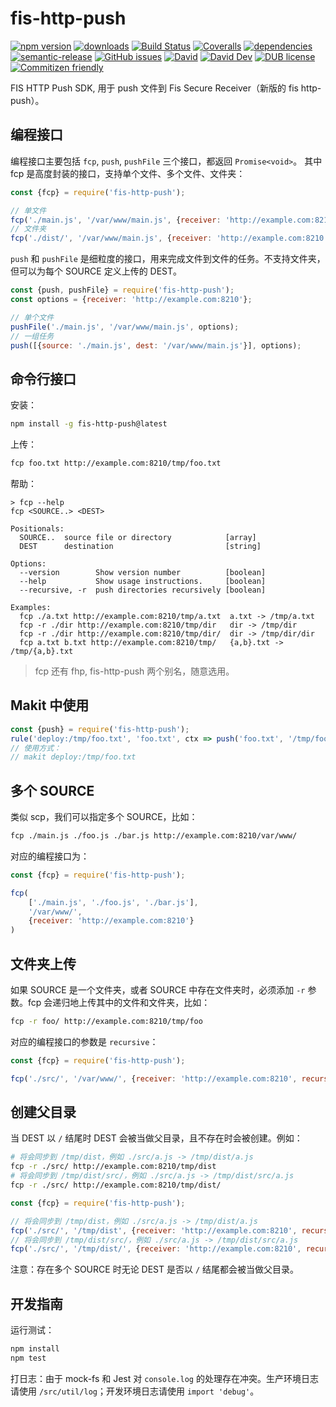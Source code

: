 # fis-http-push
[![npm version](https://img.shields.io/npm/v/fis-http-push.svg)](https://www.npmjs.org/package/fis-http-push)
[![downloads](https://img.shields.io/npm/dm/fis-http-push.svg)](https://www.npmjs.org/package/fis-http-push)
[![Build Status](https://travis-ci.org/searchfe/fis-http-push.svg?branch=master)](https://travis-ci.org/searchfe/fis-http-push)
[![Coveralls](https://img.shields.io/coveralls/searchfe/fis-http-push.svg)](https://coveralls.io/github/searchfe/fis-http-push?branch=master)
[![dependencies](https://img.shields.io/david/searchfe/fis-http-push.svg)](https://david-dm.org/searchfe/fis-http-push)
[![semantic-release](https://img.shields.io/badge/%20%20%F0%9F%93%A6%F0%9F%9A%80-semantic--release-e10079.svg)](https://github.com/searchfe/fis-http-push)
[![GitHub issues](https://img.shields.io/github/issues-closed/searchfe/fis-http-push.svg)](https://github.com/searchfe/fis-http-push/issues)
[![David](https://img.shields.io/david/searchfe/fis-http-push.svg)](https://david-dm.org/searchfe/fis-http-push)
[![David Dev](https://img.shields.io/david/dev/searchfe/fis-http-push.svg)](https://david-dm.org/searchfe/fis-http-push?type=dev)
[![DUB license](https://img.shields.io/dub/l/vibe-d.svg)](https://github.com/searchfe/fis-http-push/blob/master/LICENSE)
[![Commitizen friendly](https://img.shields.io/badge/commitizen-friendly-brightgreen.svg)](https://github.com/angular/angular.js/blob/master/DEVELOPERS.md#commits)

FIS HTTP Push SDK, 用于 push 文件到 Fis Secure Receiver（新版的 fis http-push）。

## 编程接口

编程接口主要包括 `fcp`, `push`, `pushFile` 三个接口，都返回 `Promise<void>`。
其中 fcp 是高度封装的接口，支持单个文件、多个文件、文件夹：

```javascript
const {fcp} = require('fis-http-push');

// 单文件
fcp('./main.js', '/var/www/main.js', {receiver: 'http://example.com:8210'})
// 文件夹
fcp('./dist/', '/var/www/main.js', {receiver: 'http://example.com:8210', recursive: true})
```

`push` 和 `pushFile` 是细粒度的接口，用来完成文件到文件的任务。不支持文件夹，但可以为每个 SOURCE 定义上传的 DEST。

```javascript
const {push, pushFile} = require('fis-http-push');
const options = {receiver: 'http://example.com:8210'};

// 单个文件
pushFile('./main.js', '/var/www/main.js', options);
// 一组任务
push([{source: './main.js', dest: '/var/www/main.js'}], options);
```

## 命令行接口

安装：

```bash
npm install -g fis-http-push@latest
```

上传：

```bash
fcp foo.txt http://example.com:8210/tmp/foo.txt
```

帮助：

```
> fcp --help
fcp <SOURCE..> <DEST>

Positionals:
  SOURCE..  source file or directory            [array]
  DEST      destination                         [string]

Options:
  --version        Show version number          [boolean]
  --help           Show usage instructions.     [boolean]
  --recursive, -r  push directories recursively [boolean]

Examples:
  fcp ./a.txt http://example.com:8210/tmp/a.txt  a.txt -> /tmp/a.txt
  fcp -r ./dir http://example.com:8210/tmp/dir   dir -> /tmp/dir
  fcp -r ./dir http://example.com:8210/tmp/dir/  dir -> /tmp/dir/dir
  fcp a.txt b.txt http://example.com:8210/tmp/   {a,b}.txt -> /tmp/{a,b}.txt
```

> fcp 还有 fhp, fis-http-push 两个别名，随意选用。

## Makit 中使用

```javascript
const {push} = require('fis-http-push');
rule('deploy:/tmp/foo.txt', 'foo.txt', ctx => push('foo.txt', '/tmp/foo.txt', {receiver: 'http://example.com:8210'}))
// 使用方式：
// makit deploy:/tmp/foo.txt
```

## 多个 SOURCE

类似 scp，我们可以指定多个 SOURCE，比如：

```bash
fcp ./main.js ./foo.js ./bar.js http://example.com:8210/var/www/
```

对应的编程接口为：

```javascript
const {fcp} = require('fis-http-push');

fcp(
    ['./main.js', './foo.js', './bar.js'],
    '/var/www/',
    {receiver: 'http://example.com:8210'}
)
```

## 文件夹上传

如果 SOURCE 是一个文件夹，或者 SOURCE 中存在文件夹时，必须添加 `-r` 参数。fcp 会递归地上传其中的文件和文件夹，比如：

```bash
fcp -r foo/ http://example.com:8210/tmp/foo
```

对应的编程接口的参数是 `recursive`：

```javascript
const {fcp} = require('fis-http-push');

fcp('./src/', '/var/www/', {receiver: 'http://example.com:8210', recursive: true})
```

## 创建父目录

当 DEST 以 `/` 结尾时 DEST 会被当做父目录，且不存在时会被创建。例如：

```bash
# 将会同步到 /tmp/dist，例如 ./src/a.js -> /tmp/dist/a.js
fcp -r ./src/ http://example.com:8210/tmp/dist
# 将会同步到 /tmp/dist/src/，例如 ./src/a.js -> /tmp/dist/src/a.js
fcp -r ./src/ http://example.com:8210/tmp/dist/
```

```javascript
const {fcp} = require('fis-http-push');

// 将会同步到 /tmp/dist，例如 ./src/a.js -> /tmp/dist/a.js
fcp('./src/', '/tmp/dist', {receiver: 'http://example.com:8210', recursive: true})
// 将会同步到 /tmp/dist/src/，例如 ./src/a.js -> /tmp/dist/src/a.js
fcp('./src/', '/tmp/dist/', {receiver: 'http://example.com:8210', recursive: true})
```

注意：存在多个 SOURCE 时无论 DEST 是否以 `/` 结尾都会被当做父目录。

## 开发指南

运行测试：

```bash
npm install
npm test
```

打日志：由于 mock-fs 和 Jest 对 `console.log` 的处理存在冲突。生产环境日志请使用 `/src/util/log`；开发环境日志请使用 `import 'debug'`。
